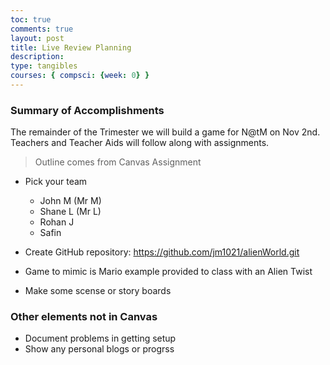 ```yaml
---
toc: true
comments: true
layout: post
title: Live Review Planning
description: 
type: tangibles
courses: { compsci: {week: 0} }
---
```


### Summary of Accomplishments

The remainder of the Trimester we will build a game for N@tM on Nov 2nd.  Teachers and Teacher Aids will follow along with assignments.

> Outline comes from Canvas Assignment

- Pick your team
  - John M (Mr M)
  - Shane L (Mr L)
  - Rohan J
  - Safin

- Create GitHub repository: https://github.com/jm1021/alienWorld.git

- Game to mimic is Mario example provided to class with an Alien Twist

- Make some scense or story boards

### Other elements not in Canvas

- Document problems in getting setup
- Show any personal blogs or progrss
